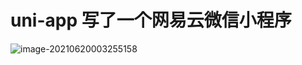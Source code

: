 # uni-app 写了一个网易云微信小程序

![image-20210620003255158](C:\Users\Administrator\AppData\Roaming\Typora\typora-user-images\image-20210620003255158.png)